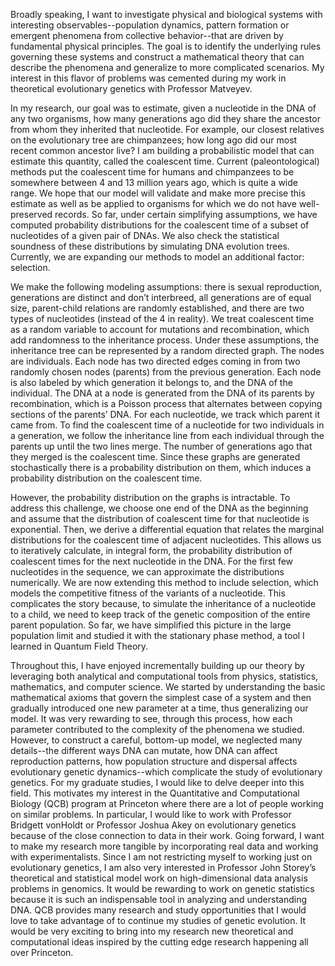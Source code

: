 Broadly speaking, I want to investigate physical and biological systems with interesting observables--population dynamics, pattern formation or emergent phenomena from collective behavior--that are driven by fundamental physical principles. The goal is to identify the underlying rules governing these systems and construct a mathematical theory that can describe the phenomena and generalize to more complicated scenarios. My interest in this flavor of problems was cemented during my work in theoretical evolutionary genetics with Professor Matveyev.

  In my research, our goal was to estimate, given a nucleotide in the DNA of any two organisms, how many generations ago did they share the ancestor from whom they inherited that nucleotide. For example, our closest relatives on the evolutionary tree are chimpanzees; how long ago did our most recent common ancestor live? I am building a probabilistic model that can estimate this quantity, called the coalescent time. Current (paleontological) methods put the coalescent time for humans and chimpanzees to be somewhere between 4 and 13 million years ago, which is quite a wide range. We hope that our model will validate and make more precise this estimate as well as be applied to organisms for which we do not have well-preserved records. So far, under certain simplifying assumptions, we have computed probability distributions for the coalescent time of a subset of nucleotides of a given pair of DNAs. We also check the statistical soundness of these distributions by simulating DNA evolution trees. Currently, we are expanding our methods to model an additional factor: selection.

We make the following modeling assumptions: there is sexual reproduction, generations are distinct and don’t interbreed, all generations are of equal size, parent-child relations are randomly established, and there are two types of nucleotides (instead of the 4 in reality). We treat coalescent time as a random variable to account for mutations and recombination, which add randomness to the inheritance process. Under these assumptions, the inheritance tree can be represented by a random directed graph. The nodes are individuals. Each node has two directed edges coming in from two randomly chosen nodes (parents) from the previous generation. Each node is also labeled by which generation it belongs to, and the DNA of the individual. The DNA at a node is generated from the DNA of its parents by recombination, which is a Poisson process that alternates between copying sections of the parents’ DNA. For each nucleotide, we track which parent it came from. To find the coalescent time of a nucleotide for two individuals in a generation, we follow the inheritance line from each individual through the parents up until the two lines merge. The number of generations ago that they merged is the coalescent time. Since these graphs are generated stochastically there is a probability distribution on them, which induces a probability distribution on the coalescent time.

However, the probability distribution on the graphs is intractable. To address this challenge, we choose one end of the DNA as the beginning and assume that the distribution of coalescent time for that nucleotide is exponential. Then, we derive a differential equation that relates the marginal distributions for the coalescent time of adjacent nucleotides. This allows us to iteratively calculate, in integral form, the probability distribution of coalescent times for the next nucleotide in the DNA. For the first few nucleotides in the sequence, we can approximate the distributions numerically. We are now extending this method to include selection, which models the competitive fitness of the variants of a nucleotide. This complicates the story because, to simulate the inheritance of a nucleotide to a child, we need to keep track of the genetic composition of the entire parent population. So far, we have simplified this picture in the large population limit and studied it with the stationary phase method, a tool I learned in Quantum Field Theory.

Throughout this, I have enjoyed incrementally building up our theory by leveraging both analytical and computational tools from physics, statistics, mathematics, and computer science. We started by understanding the basic mathematical axioms that govern the simplest case of a system and then gradually introduced one new parameter at a time, thus generalizing our model. It was very rewarding to see, through this process, how each parameter contributed to the complexity of the phenomena we studied. However, to construct a careful, bottom-up model, we neglected many details--the different ways DNA can mutate, how DNA can affect reproduction patterns, how population structure and dispersal affects evolutionary genetic dynamics--which complicate the study of evolutionary genetics. For my graduate studies, I would like to delve deeper into this field. This motivates my interest in the Quantitative and Computational Biology (QCB) program at Princeton where there are a lot of people working on similar problems. In particular, I would like to work with Professor Bridgett vonHoldt or Professor Joshua Akey on evolutionary genetics because of the close connection to data in their work. Going forward, I want to make my research more tangible by incorporating real data and working with experimentalists. Since I am not restricting myself to working just on evolutionary genetics, I am also very interested in Professor John Storey’s theoretical and statistical model work on high-dimensional data analysis problems in genomics. It would be rewarding to work on genetic statistics because it is such an indispensable tool in analyzing and understanding DNA. QCB provides many research and study opportunities that I would love to take advantage of to continue my studies of genetic evolution. It would be very exciting to bring into my research new theoretical and computational ideas inspired by the cutting edge research happening all over Princeton. 
